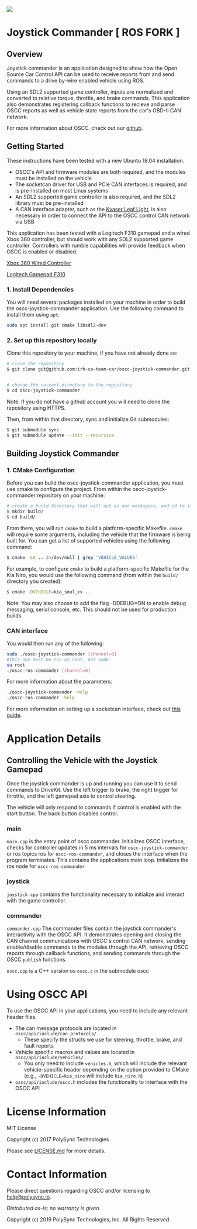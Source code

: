 <img src="https://raw.githubusercontent.com/wiki/PolySync/OSCC/images/oscc_logo_title.png">

# Joystick Commander [ ROS FORK ] 

## Overview

Joystick commander is an application designed to show how the Open Source Car Control API can be used to receive reports from and send commands to a drive by-wire enabled vehicle using ROS.

Using an SDL2 supported game controller, inputs are normalized and converted to relative torque, throttle, and brake commands. This application also demonstrates registering callback functions to recieve and parse OSCC reports as well as vehicle state reports from the car's OBD-II CAN network.

For more information about OSCC, check out our [github](https://github.com/PolySync/oscc).


## Getting Started

These instructions have been tested with a new Ubuntu 18.04 installation.

- OSCC's API and firmware modules are both required, and the modules must be installed on the vehicle
- The socketcan driver for USB and PCIe CAN interfaces is required, and is pre-installed on most Linux systems
- An SDL2 supported game controller is also required, and the SDL2 library must be pre-installed
- A CAN interface adapter, such as the [Kvaser Leaf Light](https://www.kvaser.com), is also necessary in order to connect the API to the OSCC control CAN network via USB

This application has been tested with a Logitech F310 gamepad and a wired Xbox 360 controller, but should work with any SDL2 supported game controller. Controllers with rumble capabilities will provide feedback when OSCC is enabled or disabled.

[Xbox 360 Wired Controller](https://www.amazon.com/dp/B004QRKWLA)

[Logitech Gamepad F310](http://a.co/3GoUlkN)


### 1. Install Dependencies

You will need several packages installed on your machine in order to build the oscc-joystick-commander application. Use the following command to install them using `apt`:

```sh
sudo apt install git cmake libsdl2-dev
```

### 2. Set up this repository locally

Clone this repository to your machine, if you have not already done so:

```sh
# clone the repository
$ git clone git@github.com:irh-ca-team-car/oscc-joystick-commander.git


# change the current directory to the repository
$ cd oscc-joystick-commander
```

Note: If you do not have a github account you will need to clone the repository using HTTPS.

Then, from within that directory, sync and initialize Git submodules:

```sh
$ git submodule sync
$ git submodule update --init --recursive
```

## Building Joystick Commander

### 1. CMake Configuration

Before you can build the oscc-joystick-commander application, you must use cmake to configure the project. From within the oscc-joystick-commander repository on your machine:

```sh
# create a build directory that will act as our workspace, and cd to it
$ mkdir build/
$ cd build/
```

From there, you will run `cmake` to build a platform-specific Makefile. `cmake` will require some arguments, including the vehicle that the firmware is being built for. You can get a list of supported vehicles using the following command:

```sh
$ cmake -LA .. 2>/dev/null | grep 'VEHICLE_VALUES'
```

For example, to configure `cmake` to build a platform-specific Makefile for the Kia Niro, you would use the following command (from within the `build/` directory you created):

```sh
$ cmake -DVEHICLE=kia_soul_ev ..
```

Note: You may also choose to add the flag -DDEBUG=ON to enable debug messaging, serial console, etc. This should not be used for production builds.

### CAN interface

You would then run any of the following:

```sh
sudo ./oscc-joystick-commander [channel=0]
#this one must be run as root, not sudo
su root
./oscc-ros-commander [channel=0]
```

For more information about the parameters:

```sh
./oscc-joystick-commander -help
./oscc-ros-commander -help
```

For more information on setting up a socketcan interface, check out [this guide](http://elinux.org/Bringing_CAN_interface_up).

# Application Details

## Controlling the Vehicle with the Joystick Gamepad

Once the joystick commander is up and running you can use it to send commands to DriveKit.
Use the left trigger to brake, the right trigger for throttle, and the left gamepad axis to control steering.

The vehicle will only respond to commands if control is enabled with the start button. The back button disables control.

### main

`main.cpp` is the entry point of oscc commander. Initializes OSCC interface, checks for controller updates in 5 ms intervals for `oscc-joystick-commander` or ros topics ros for `oscc-ros-commander`, and closes the interface when the program terminates. This contains the applications main loop. Initializes the ros node for `oscc-ros-commander`

### joystick

`joystick.cpp` contains the functionality necessary to initialize and interact with the game controller.

### commander

`commander.cpp` The commander files contain the joystick commander's interactivity with the OSCC API. It demonstrates opening and closing the CAN channel communications with OSCC's control CAN network, sending enable/disable commands to the modules through the API, retrieving OSCC reports through callback functions, and sending commands through the OSCC `publish` functions.

`oscc.cpp` is a C++ version os `oscc.c` in the submodule oscc

# Using OSCC API

To use the OSCC API in your applications, you need to include any relevant header files.

* The can message protocols are located in `oscc/api/include/can_protocols/`
    * These specify the structs we use for steering, throttle, brake, and fault reports
* Vehicle specific macros and values are located in `oscc/api/include/vehicles/`
	* You only need to include `vehicles.h`, which will include the relevant vehicle-specific header depending on the option provided to CMake (e.g., `-DVEHICLE=kia_niro` will include `kia_niro.h`)
* `oscc/api/include/oscc.h` includes the functionality to interface with the OSCC API


# License Information

MIT License

Copyright (c) 2017 PolySync Technologies

Please see [LICENSE.md](LICENSE.md) for more details.


# Contact Information

Please direct questions regarding OSCC and/or licensing to help@polysync.io.

*Distributed as-is; no warranty is given.*

Copyright (c) 2019 PolySync Technologies, Inc.  All Rights Reserved.
